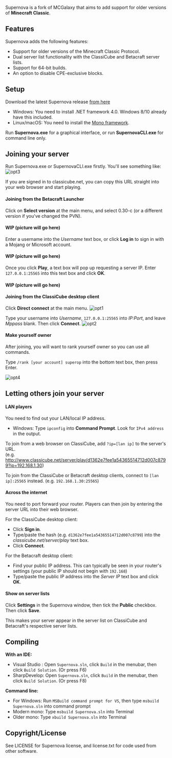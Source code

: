 Supernova is a fork of MCGalaxy that aims to add support for older versions of **Minecraft Classic**.

**Features**
-----------------
Supernova adds the following features:
* Support for older versions of the Minecraft Classic Protocol.
* Dual server list functionality with the ClassiCube and Betacraft server lists.
* Support for 64-bit builds.
* An option to disable CPE-exclusive blocks.

**Setup**
-----------------
Download the latest Supernova release [from here](https://github.com/forkiesassds/Supernova/releases)
* Windows: You need to install .NET framework 4.0. Windows 8/10 already have this included.
* Linux/macOS: You need to install the [Mono framework](https://www.mono-project.com).

Run **Supernova.exe** for a graphical interface, or run **SupernovaCLI.exe** for command line only.

Joining your server
-----------------
Run Supernova.exe or SupernovaCLI.exe firstly. You'll see something like:
![opt3](https://user-images.githubusercontent.com/6509348/60258728-0e05bd00-9919-11e9-9ae8-f1262719cd50.png)

If you are signed in to classicube.net, you can copy this URL straight into your web browser and start playing.

#### Joining from the Betacraft Launcher
Click on **Select version** at the main menu, and select 0.30-c (or a different version if you've changed the PVN).
#### WIP (picture will go here)

Enter a username into the *Username* text box, or click **Log in** to sign in with a Mojang or Microsoft account.
#### WIP (picture will go here)

Once you click **Play**, a text box will pop up requesting a server IP. Enter ```127.0.0.1:25565``` into this text box and click **OK**.
#### WIP (picture will go here)

#### Joining from the ClassiCube desktop client
Click **Direct connect** at the main menu.
![opt1](https://user-images.githubusercontent.com/6509348/60258725-0e05bd00-9919-11e9-8f8c-fbbdc52f04f9.png)

Type your username into *Username*, ```127.0.0.1:25565``` into *IP:Port*, and leave *Mppass* blank. Then click **Connect**.
![opt2](https://user-images.githubusercontent.com/6509348/60258727-0e05bd00-9919-11e9-890d-5c25cdf385c1.png)

#### Make yourself owner
After joining, you will want to rank yourself owner so you can use all commands.

Type ```/rank [your account] superop``` into the bottom text box, then press Enter.

![opt4](https://user-images.githubusercontent.com/6509348/60258729-0e9e5380-9919-11e9-921d-ea7e0c4365af.png)


Letting others join your server
-----------------
#### LAN players
You need to find out your LAN/local IP address.
*  Windows: Type ```ipconfig``` into **Command Prompt**. Look for ```IPv4 address``` in the output.

To join from a web browser on ClassiCube, add ```?ip=[lan ip]``` to the server's URL.\
(e.g. http://www.classicube.net/server/play/d1362e7fee1a54365514712d007c8799?ip=192.168.1.30)

To join from the ClassiCube or Betacraft desktop clients, connect to ```[lan ip]:25565``` instead. (e.g. ```192.168.1.30:25565```)


#### Across the internet
You need to port forward your router. Players can then join by entering the server URL into their web browser.

For the ClassiCube desktop client:
* Click **Sign in**. 
* Type/paste the hash (e.g. ```d1362e7fee1a54365514712d007c8799```) into the *classicube.net/server/play* text box. 
* Click **Connect**.

For the Betacraft desktop client:
* Find your public IP address. This can typically be seen in your router's settings (your public IP should not begin with ```192.168```)
* Type/paste the public IP address into the *Server IP* text box and click **OK**.


#### Show on server lists
Click **Settings** in the Supernova window, then tick the **Public** checkbox. Then click **Save**.

This makes your server appear in the server list on ClassiCube and Betacraft's respective server lists.

Compiling
-----------------
**With an IDE:**
* Visual Studio : Open `Supernova.sln`, click `Build` in the menubar, then click `Build Solution`. (Or press F6)
* SharpDevelop: Open `Supernova.sln`, click `Build` in the menubar, then click `Build Solution`. (Or press F8)

**Command line:**
* For Windows: Run `MSBuild command prompt for VS`, then type `msbuild Supernova.sln` into command prompt
* Modern mono: Type `msbuild Supernova.sln` into Terminal
* Older mono: Type `xbuild Supernova.sln` into Terminal

Copyright/License
-----------------
See LICENSE for Supernova license, and license.txt for code used from other software.
